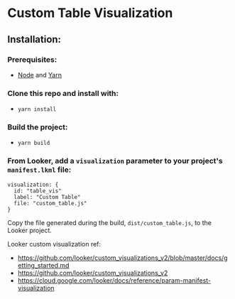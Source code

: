 # Custom Table Visualization

## Installation:

### Prerequisites:

- [Node](https://nodejs.org/en/) and [Yarn](https://yarnpkg.com/)

### Clone this repo and install with:

- ```yarn install```

### Build the project:

- ```yarn build```


### From Looker, add a `visualization` parameter to your project's `manifest.lkml` file:

```
visualization: {
  id: "table_vis"
  label: "Custom Table"
  file: "custom_table.js"
}
```

Copy the file generated during the build, `dist/custom_table.js`, to the Looker project.


Looker custom visualization ref:
- https://github.com/looker/custom_visualizations_v2/blob/master/docs/getting_started.md
- https://github.com/looker/custom_visualizations_v2
- https://cloud.google.com/looker/docs/reference/param-manifest-visualization
